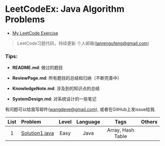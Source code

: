 # LeetCodeEx: Java Algorithm Problems

* [My LeetCode Exercise](https://github.com/lanrengufeng/LeetCodeEx)

> LeetCode习题代码，持续更新    个人邮箱(lanrengufeng@gmail.com)



### Tips:
- **README.md**: 做过的题目

- **ReviewPage.md**: 所有题目的总结和归纳（不断完善中）

- **KnowledgeNote.md**: 涉及到的知识点的总结

- **SystemDesign.md**: 对系统设计的一些笔记


有问题可以给我写邮件(wangdeve@gmail.com), 或者在GitHub上发issue给我.

| List | Problem       | Level  | Language  | Tags | Others |
|:-------:|:--------------|:------:|:---------:|:----:|:-------------:|
|1|[Solution1.java](https://github.com/lanrengufeng/LeetCodeEx/blob/master/src/leetcode/Solution1.java)|Easy|Java| Array, Hash Table ||
